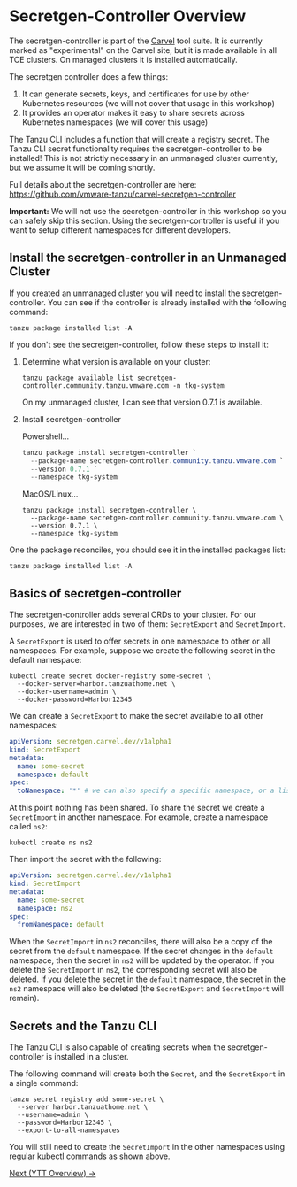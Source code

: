 # Secretgen-Controller Overview

The secretgen-controller is part of the [Carvel](https://carvel.dev/) tool suite. It is currently marked as "experimental"
on the Carvel site, but it is made available in all TCE clusters. On managed clusters it is installed automatically.

The secretgen controller does a few things:

1. It can generate secrets, keys, and certificates for use by other Kubernetes resources (we will not cover that usage in this workshop)
1. It provides an operator makes it easy to share secrets across Kubernetes namespaces (we will cover this usage)

The Tanzu CLI includes a function that will create a registry secret. The Tanzu CLI secret functionality
requires the secretgen-controller to be installed! This is not strictly necessary in an unmanaged cluster currently, but we assume it
will be coming shortly.

Full details about the secretgen-controller are here: https://github.com/vmware-tanzu/carvel-secretgen-controller

**Important:** We will not use the secretgen-controller in this workshop so you can safely skip this section. Using the
secretgen-controller is useful if you want to setup different namespaces for different developers.

## Install the secretgen-controller in an Unmanaged Cluster

If you created an unmanaged cluster you will need to install the secretgen-controller. You can see if the controller is already
installed with the following command:

```shell
tanzu package installed list -A
```

If you don't see the secretgen-controller, follow these steps to install it:

1. Determine what version is available on your cluster:

   ```shell
   tanzu package available list secretgen-controller.community.tanzu.vmware.com -n tkg-system
   ```

   On my unmanaged cluster, I can see that version 0.7.1 is available.

1. Install secretgen-controller

   Powershell...
   ```powershell
   tanzu package install secretgen-controller `
     --package-name secretgen-controller.community.tanzu.vmware.com `
     --version 0.7.1 `
     --namespace tkg-system
   ```

   MacOS/Linux...
   ```shell
   tanzu package install secretgen-controller \
     --package-name secretgen-controller.community.tanzu.vmware.com \
     --version 0.7.1 \
     --namespace tkg-system
   ```

One the package reconciles, you should see it in the installed packages list:

```shell
tanzu package installed list -A
```

## Basics of secretgen-controller

The secretgen-controller adds several CRDs to your cluster. For our purposes, we are interested in two of them:
`SecretExport` and `SecretImport`.

A `SecretExport` is used to offer secrets in one namespace to other or all namespaces. For example, suppose
we create the following secret in the default namespace:

```shell
kubectl create secret docker-registry some-secret \
  --docker-server=harbor.tanzuathome.net \
  --docker-username=admin \
  --docker-password=Harbor12345
```

We can create a `SecretExport` to make the secret available to all other namespaces:

```yaml
apiVersion: secretgen.carvel.dev/v1alpha1
kind: SecretExport
metadata:
  name: some-secret
  namespace: default
spec:
  toNamespace: '*' # we can also specify a specific namespace, or a list of namespaces
```

At this point nothing has been shared. To share the secret we create a `SecretImport` in another namespace. For
example, create a namespace called `ns2`:

```shell
kubectl create ns ns2
```

Then import the secret with the following:

```yaml
apiVersion: secretgen.carvel.dev/v1alpha1
kind: SecretImport
metadata:
  name: some-secret
  namespace: ns2
spec:
  fromNamespace: default
```

When the `SecretImport` in `ns2` reconciles, there will also be a copy of the secret from the `default` namespace.
If the secret changes in the `default` namespace, then the secret in `ns2` will be updated by the operator. If you delete
the `SecretImport` in `ns2`, the corresponding secret will also be deleted. If you delete the secret in the `default` namespace,
the secret in the `ns2` namespace will also be deleted (the `SecretExport` and `SecretImport` will remain).

## Secrets and the Tanzu CLI

The Tanzu CLI is also capable of creating secrets when the secretgen-controller is installed in a cluster.

The following command will create both the `Secret`, and the `SecretExport` in a single command:

```shell
tanzu secret registry add some-secret \
  --server harbor.tanzuathome.net \
  --username=admin \
  --password=Harbor12345 \
  --export-to-all-namespaces
```

You will still need to create the `SecretImport` in the other namespaces using regular kubectl commands as shown above.

[Next (YTT Overview) -&gt;](../ytt/README.md)

